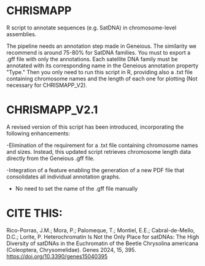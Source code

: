 # CHRISMAPP
R script to annotate sequences (e.g. SatDNA) in chromosome-level assemblies.


The pipeline needs an annotation step made in Geneious. 
The similarity we recommend is around 75-80% for SatDNA families. You must to export a .gff file with only the annotations.
Each satellite DNA family must be annotated with its corresponding name in the Geneious annotation property "Type."
Then you only need to run this script in R, providing also a .txt file containing chromosome names and the length of each one for plotting (Not necessary for CHRISMAPP_V2).


# CHRISMAPP_V2.1

A revised version of this script has been introduced, incorporating the following enhancements:

  -Elimination of the requirement for a .txt file containing chromosome names and sizes. Instead, this updated script retrieves chromosome length data directly from the Geneious .gff file.
  
 -Integration of a feature enabling the generation of a new PDF file that consolidates all individual annotation graphs.

 - No need to set the name of the .gff file manually

# CITE THIS:
Rico-Porras, J.M.; Mora, P.; Palomeque, T.; Montiel, E.E.; Cabral-de-Mello, D.C.; Lorite, P. Heterochromatin Is Not the Only Place for satDNAs: The High Diversity of satDNAs in the Euchromatin of the Beetle Chrysolina americana (Coleoptera, Chrysomelidae). Genes 2024, 15, 395. https://doi.org/10.3390/genes15040395
